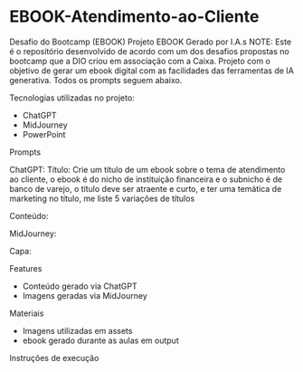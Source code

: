 # EBOOK-Atendimento-ao-Cliente
Desafio do Bootcamp (EBOOK)
Projeto EBOOK Gerado por I.A.s
NOTE: Este é o repositório desenvolvido de acordo com um dos desafios propostas no bootcamp que a DIO criou em associação com a Caixa.
Projeto com o objetivo de gerar um ebook digital com as facilidades das ferramentas de IA generativa. Todos os prompts seguem abaixo.


Tecnologias utilizadas no projeto:
- ChatGPT
- MidJourney
- PowerPoint


Prompts

ChatGPT:
Título: Crie um título de um ebook sobre o tema de atendimento ao cliente, o ebook é do nicho de instituição financeira e o subnicho é de banco de varejo, o título deve ser atraente e curto, e ter uma temática de marketing no título, me liste 5 variações de títulos

Conteúdo:

MidJourney:

Capa:


Features
- Conteúdo gerado via ChatGPT
- Imagens geradas via MidJourney
 
Materiais
* Imagens utilizadas em assets
* ebook gerado durante as aulas em output

 
Instruções de execução
  
